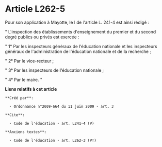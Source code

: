 # Article L262-5

Pour son application à Mayotte, le I de l'article L. 241-4 est ainsi rédigé : 

" L'inspection des établissements d'enseignement du premier et du second degré publics ou privés est exercée : 

" 1° Par les inspecteurs généraux de l'éducation nationale et les inspecteurs généraux de l'administration de l'éducation
nationale et de la recherche ; 

" 2° Par le vice-recteur ; 

" 3° Par les inspecteurs de l'éducation nationale ; 

" 4° Par le maire. "

**Liens relatifs à cet article**

	**Créé par**:

	  - Ordonnance n°2009-664 du 11 juin 2009 - art. 3

	**Cite**:

	  - Code de l'éducation - art. L241-4 (V)

	**Anciens textes**:

	  - Code de l'éducation - art. L262-3 (VT)
